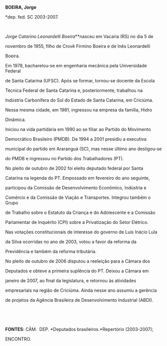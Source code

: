 **BOEIRA, Jorge**



\*dep. fed. SC 2003-2007.



 



*Jorge Catarino Leonardelli Boeira***nasceu em Vacaria (RS) no dia 5 de

novembro de 1955, filho de Crovê Firmino Boeira e de Inês Leonardelli

Boeira.



Em 1978, bacharelou-se em engenharia mecânica pela Universidade Federal

de Santa Catarina (UFSC). Após se formar, tornou-se docente da Escola

Técnica Federal de Santa Catarina e, posteriormente, trabalhou na

Indústria Carbonífera do Sul do Estado de Santa Catarina, em Criciúma.

Nessa mesma cidade, em 1981, ingressou na empresa da família, Hidro

Dinâmica.



Iniciou na vida partidária em 1990 ao se filiar ao Partido do Movimento

Democrático Brasileiro (PMDB). De 1994 a 2001 presidiu a executiva

municipal do partido em Araranguá (SC), mas nesse último ano desligou-se

do PMDB e ingressou no Partido dos Trabalhadores (PT).



No pleito de outubro de 2002 foi eleito deputado federal por Santa

Catarina na legenda do PT. Empossado em fevereiro do ano seguinte,

participou da Comissão de Desenvolvimento Econômico, Indústria e

Comércio e da Comissão de Viação e Transportes. Integrou também o Grupo

de Trabalho sobre o Estatuto da Criança e do Adolescente e a Comissão

Parlamentar de Inquérito (CPI) sobre a Privatização do Setor Elétrico.

Nas votações constitucionais de interesse do governo de Luís Inácio Lula

da Silva ocorridas no ano de 2003, votou a favor da reforma da

Previdência e também da reforma tributária.



No pleito de outubro de 2006 disputou a reeleição para a Câmara dos

Deputados e obteve a primeira suplência do PT. Deixou a Câmara em

janeiro de 2007, ao final da legislatura, e retornou às atividades

empresariais na região de Criciúma. Ainda nesse ano assumiu a gerência

de projetos da Agência Brasileira de Desenvolvimento Industrial (ABDI).



 



 



**FONTES**: CÂM.  DEP. *Deputados brasileiros.*Repertório (2003-2007);

ENCONTRO.



 

